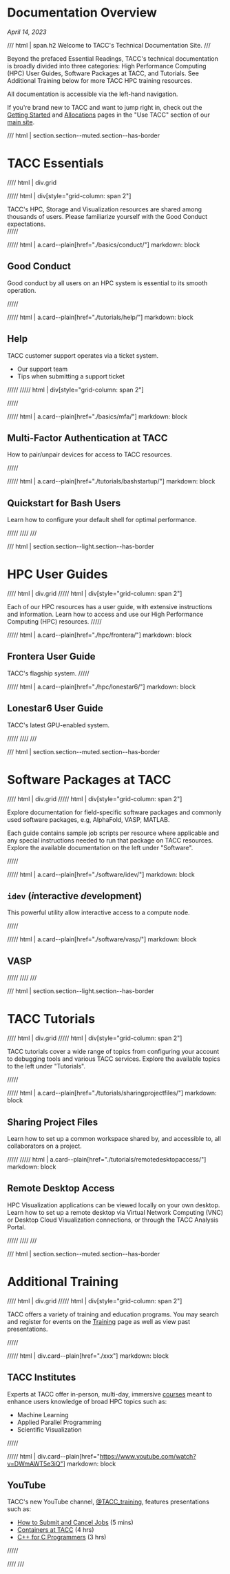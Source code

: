 <style>
.grid {
  display: grid;
  gap: var(--global-space--grid-gap);
  grid-template-columns: 1fr 1fr;
}
</style>

# Documentation Overview
*April 14, 2023*

<!-- To not use <h2> so this heading does not show in nav -->
/// html | span.h2
Welcome to TACC's Technical Documentation Site.
///

Beyond the prefaced Essential Readings, TACC's technical documentation is broadly divided into three categories: High Performance Computing (HPC) User Guides, Software Packages at TACC, and Tutorials.  See Additional Training below for more TACC HPC training resources. 

All documentation is accessible via the left-hand navigation. 

If you're brand new to TACC and want to jump right in, check out the [Getting Started](tacc.utexas.edu/use-tacc/getting-started/) and [Allocations](https://dev.tup.tacc.utexas.edu/use-tacc/allocations/) pages in the "Use TACC" section of our [main site](tacc.utexas.edu).


/// html | section.section--muted.section--has-border

# TACC Essentials

//// html | div.grid

///// html | div[style="grid-column: span 2"]

TACC's HPC, Storage and Visualization resources are shared among thousands of users.  Please familiarize yourself with the Good Conduct expectations.  
/////

///// html | a.card--plain[href="./basics/conduct/"]
     markdown: block

## Good Conduct

Good conduct by all users on an HPC system is essential to its smooth operation.

/////

///// html | a.card--plain[href="./tutorials/help/"]
     markdown: block

## Help

TACC customer support operates via a ticket system. 

* Our support team
* Tips when submitting a support ticket  

/////
///// html | div[style="grid-column: span 2"]

/////

///// html | a.card--plain[href="./basics/mfa/"]
     markdown: block

## Multi-Factor Authentication at TACC

How to pair/unpair devices for access to TACC resources.

/////

///// html | a.card--plain[href="./tutorials/bashstartup/"]
     markdown: block

## Quickstart for Bash Users

Learn how to configure your default shell for optimal performance. 

/////
////
///


/// html | section.section--light.section--has-border

# HPC User Guides

//// html | div.grid
///// html | div[style="grid-column: span 2"]

Each of our HPC resources has a user guide, with extensive instructions and information.  Learn how to access and use our High Performance Computing (HPC) resources.
/////

///// html | a.card--plain[href="./hpc/frontera/"]
     markdown: block

## Frontera User Guide

TACC's flagship system.
/////

///// html | a.card--plain[href="./hpc/lonestar6/"]
     markdown: block

## Lonestar6 User Guide

TACC's latest GPU-enabled system.

/////
////
///

/// html | section.section--muted.section--has-border

# Software Packages at TACC

//// html | div.grid
///// html | div[style="grid-column: span 2"]

Explore documentation for field-specific software packages and commonly used software packages, e.g, AlphaFold, VASP, MATLAB.  

Each guide contains sample job scripts per resource where applicable and any special instructions needed to run that package on TACC resources. Explore the available documentation on the left under "Software".

/////

///// html | a.card--plain[href="./software/idev/"]
     markdown: block

## `idev` (*i*nteractive *d*evelopment)

This powerful utility allow interactive access to a compute node.

/////

///// html | a.card--plain[href="./software/vasp/"]
     markdown: block

## VASP

/////
////
///

/// html | section.section--light.section--has-border

# TACC Tutorials

//// html | div.grid
///// html | div[style="grid-column: span 2"]

TACC tutorials cover a wide range of topics from configuring your account to debugging tools and various TACC services. Explore the available topics to the left under "Tutorials".

/////

///// html | a.card--plain[href="./tutorials/sharingprojectfiles/"]
     markdown: block

## Sharing Project Files

Learn how to set up a common workspace shared by, and accessible to, all collaborators on a project.  

/////
///// html | a.card--plain[href="./tutorials/remotedesktopaccess/"]
     markdown: block

## Remote Desktop Access

HPC Visualization applications can be viewed locally on your own desktop.  Learn how to set up a remote desktop via Virtual Network Computing (VNC) or Desktop Cloud Visualization connections, or through the TACC Analysis Portal.

/////
////
///

/// html | section.section--muted.section--has-border

# Additional Training

//// html | div.grid
///// html | div[style="grid-column: span 2"]

TACC offers a variety of training and education programs. You may search and register for events on the [Training](https://dev.tup.tacc.utexas.edu/use-tacc/training/) page as well as view past presentations.

/////

///// html | div.card--plain[href="./xxx"]
     markdown: block

## TACC Institutes

Experts at TACC offer in-person, multi-day, immersive [courses](https://tacc.utexas.edu/use-tacc/training/) meant to enhance users knowledge of broad HPC topics such as:

* Machine Learning
* Applied Parallel Programming
* Scientific Visualization

/////

///// html | div.card--plain[href="https://www.youtube.com/watch?v=DWmAWT5e3iQ"]
     markdown: block

## YouTube

TACC's new YouTube channel, [@TACC_training](https://www.youtube.com/@TACC_training/videos), features presentations such as:

* [How to Submit and Cancel Jobs](https://www.youtube.com/watch?v=sQhxNT4eg8I) (5 mins)
* [Containers at TACC](https://www.youtube.com/watch?v=Z9d1Wv9zDT0) (4 hrs) 
* [C++ for C Programmers](https://www.youtube.com/watch?v=DWmAWT5e3iQ) (3 hrs)

/////

////
///



<!--
For additional HPC training, check out the following resources and contacts:

* transfer any files
* manage and monitor your allocation
* establish DN's
* training resources
* software search
* allocation managers


* Our Training Links
* CI
* Cornell
* YouTube

- TACC Tutorials - A set of hands on classes with specific focus.
- TACC Institute Series - 
- Some External Resource - E.g. Cornell workshop.
-->
